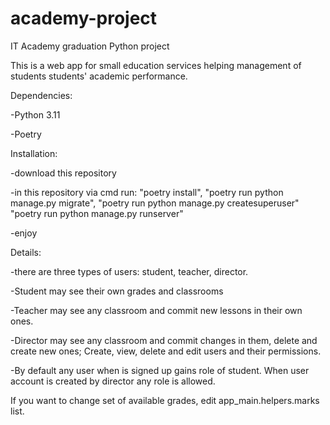 # academy-project
IT Academy graduation Python project

This is a web app for small education services helping management of students students' academic performance.


Dependencies:

-Python 3.11

-Poetry


Installation:

-download this repository

-in this repository via cmd run:
"poetry install",
"poetry run python manage.py migrate",
"poetry run python manage.py createsuperuser"
"poetry run python manage.py runserver"

-enjoy


Details:

-there are three types of users:
student, teacher, director.

-Student may see their own grades and classrooms

-Teacher may see any classroom and commit new lessons in their own ones.

-Director may see any classroom and commit changes in them, delete and create new ones; Create, view, delete and edit users and their permissions.

-By default any user when is signed up gains role of student. When user account is created by director any role is allowed.


If you want to change set of available grades, edit app_main.helpers.marks list.
